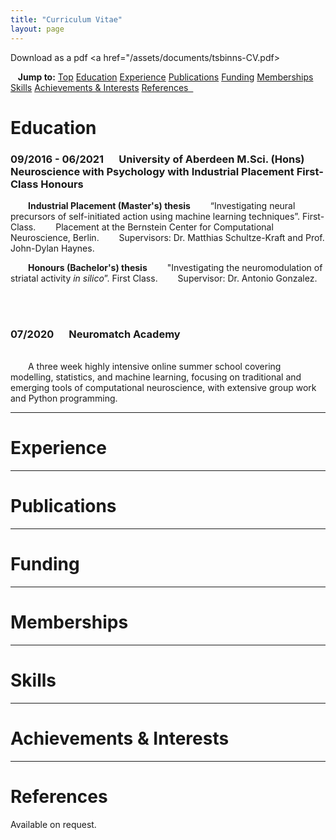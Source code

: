 ```yaml
---
title: "Curriculum Vitae"
layout: page
---
```


<a id="Top" class="section-ID"></a>

Download as a pdf <a href="/assets/documents/tsbinns-CV.pdf>

<!-- Topbar for navigation of publications by year -->
<div class="scrollmenu">
  &nbsp;&nbsp;&nbsp;<b>Jump to:</b>
  <a href="#Top">Top</a>
  <a href="#Education">Education</a>
  <a href="#Experience">Experience</a>
  <a href="#Publications">Publications</a>
  <a href="#Funding">Funding</a>
  <a href="#Memberships">Memberships</a>
  <a href="#Skills">Skills</a>
  <a href="#Achievements-Interests">Achievements & Interests</a>
  <a href="#References">References&nbsp;&nbsp;</a>
</div>


<!-- Education -->
<h1><a id="Education" class="section-ID">Education</a></h1>
<div class="CV-para">
  <h3 class="CV-heading">09/2016 - 06/2021 &emsp; University of Aberdeen
  M.Sci. (Hons) Neuroscience with Psychology with Industrial Placement
  First-Class Honours</h3>
  &emsp;&emsp;<b>Industrial Placement (Master's) thesis</b>
  &emsp;&emsp;“Investigating neural precursors of self-initiated action using machine learning techniques”. First-Class.
  &emsp;&emsp;Placement at the Bernstein Center for Computational Neuroscience, Berlin.
  &emsp;&emsp;Supervisors: Dr. Matthias Schultze-Kraft and Prof. John-Dylan Haynes.

  &emsp;&emsp;<b>Honours (Bachelor's) thesis</b>
  &emsp;&emsp;"Investigating the neuromodulation of striatal activity <i>in silico</i>”. First Class.
  &emsp;&emsp;Supervisor: Dr. Antonio Gonzalez.
</div>
<br>
<div style="white-space: pre-line;">
  <h3 class="CV-heading">07/2020 &emsp; Neuromatch Academy</h3>
  &emsp;&emsp;A three week highly intensive online summer school covering modelling, statistics, and machine learning, focusing on traditional and emerging tools of computational neuroscience, with extensive group work and Python programming.
</div>


<!-- Experience -->
<hr>
<h1><a id="Experience" class="section-ID">Experience</a></h1>


<!-- Publications -->
<hr>
<h1><a id="Publications" class="section-ID">Publications</a></h1>


<!-- Funding -->
<hr>
<h1><a id="Funding" class="section-ID">Funding</a></h1>


<!-- Memberships -->
<hr>
<h1><a id="Memberships" class="section-ID">Memberships</a></h1>


<!-- Skills -->
<hr>
<h1><a id="Skills" class="section-ID">Skills</a></h1>


<!-- Achievements & Interests -->
<hr>
<h1><a id="Achievements-Interests" class="section-ID">Achievements & Interests</a></h1>


<!-- References -->
<hr>
<h1><a id="References" class="section-ID">References</a></h1>

Available on request. &nbsp; <a href="mailto:t.s.binns@outlook.com"><i class="fas fa-envelope"></i></a>


<script>
  
  /* Makes collapsibles work */
  var coll = document.getElementsByClassName("collapsible");
  var i;

  for (i = 0; i < coll.length; i++) {
    coll[i].addEventListener("click", function() {
      this.classList.toggle("active");
      var content = this.nextElementSibling;
      if (content.style.maxHeight){
        content.style.maxHeight = null;
      } else {
        content.style.maxHeight = content.scrollHeight + "px";
      }
    });
  }


  // Applies offset to section links
  function offsetAnchor() {
    if (location.hash.length !== 0) {
      window.scrollTo(window.scrollX, window.scrollY - 100);
    }
  }
  // Captures click events of all <a> elements with href starting with #
  $(document).on('click', 'a[href^="#"]', function(event) {
    // Click events are captured before hashchanges. Timeout
    // causes offsetAnchor to be called after the page jump.
    window.setTimeout(function() {
      offsetAnchor();
    }, 0);
  });
  // Set the offset when entering page with hash present in the url
  window.setTimeout(offsetAnchor, 0);

</script>
